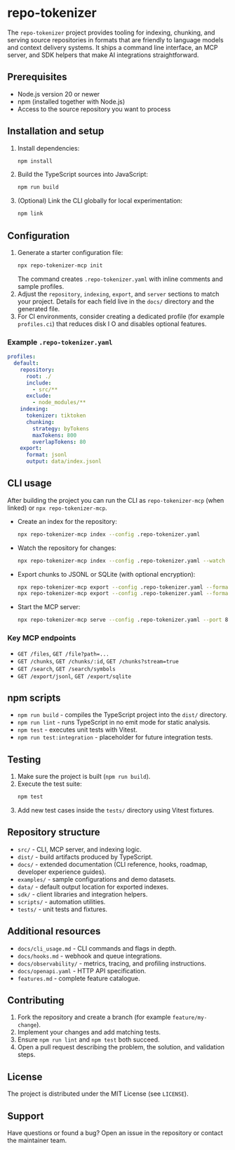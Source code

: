 
# repo-tokenizer

The `repo-tokenizer` project provides tooling for indexing, chunking, and serving source repositories in formats that are friendly to language models and context delivery systems. It ships a command line interface, an MCP server, and SDK helpers that make AI integrations straightforward.

## Prerequisites
- Node.js version 20 or newer
- npm (installed together with Node.js)
- Access to the source repository you want to process

## Installation and setup
1. Install dependencies:
   ```bash
   npm install
   ```
2. Build the TypeScript sources into JavaScript:
   ```bash
   npm run build
   ```
3. (Optional) Link the CLI globally for local experimentation:
   ```bash
   npm link
   ```

## Configuration
1. Generate a starter configuration file:
   ```bash
   npx repo-tokenizer-mcp init
   ```
   The command creates `.repo-tokenizer.yaml` with inline comments and sample profiles.
2. Adjust the `repository`, `indexing`, `export`, and `server` sections to match your project. Details for each field live in the `docs/` directory and the generated file.
3. For CI environments, consider creating a dedicated profile (for example `profiles.ci`) that reduces disk I O and disables optional features.

### Example `.repo-tokenizer.yaml`
```yaml
profiles:
  default:
    repository:
      root: ./
      include:
        - src/**
      exclude:
        - node_modules/**
    indexing:
      tokenizer: tiktoken
      chunking:
        strategy: byTokens
        maxTokens: 800
        overlapTokens: 80
    export:
      format: jsonl
      output: data/index.jsonl
```

## CLI usage
After building the project you can run the CLI as `repo-tokenizer-mcp` (when linked) or `npx repo-tokenizer-mcp`.

- Create an index for the repository:
  ```bash
  npx repo-tokenizer-mcp index --config .repo-tokenizer.yaml
  ```
- Watch the repository for changes:
  ```bash
  npx repo-tokenizer-mcp index --config .repo-tokenizer.yaml --watch
  ```
- Export chunks to JSONL or SQLite (with optional encryption):
  ```bash
  npx repo-tokenizer-mcp export --config .repo-tokenizer.yaml --format jsonl --output data/index.jsonl
  npx repo-tokenizer-mcp export --config .repo-tokenizer.yaml --format sqlite --output data/index.sqlite --encrypt password123
  ```
- Start the MCP server:
  ```bash
  npx repo-tokenizer-mcp serve --config .repo-tokenizer.yaml --port 8080
  ```

### Key MCP endpoints
- `GET /files`, `GET /file?path=...`
- `GET /chunks`, `GET /chunks/:id`, `GET /chunks?stream=true`
- `GET /search`, `GET /search/symbols`
- `GET /export/jsonl`, `GET /export/sqlite`

## npm scripts
- `npm run build` - compiles the TypeScript project into the `dist/` directory.
- `npm run lint` - runs TypeScript in no emit mode for static analysis.
- `npm test` - executes unit tests with Vitest.
- `npm run test:integration` - placeholder for future integration tests.

## Testing
1. Make sure the project is built (`npm run build`).
2. Execute the test suite:
   ```bash
   npm test
   ```
3. Add new test cases inside the `tests/` directory using Vitest fixtures.

## Repository structure
- `src/` - CLI, MCP server, and indexing logic.
- `dist/` - build artifacts produced by TypeScript.
- `docs/` - extended documentation (CLI reference, hooks, roadmap, developer experience guides).
- `examples/` - sample configurations and demo datasets.
- `data/` - default output location for exported indexes.
- `sdk/` - client libraries and integration helpers.
- `scripts/` - automation utilities.
- `tests/` - unit tests and fixtures.

## Additional resources
- `docs/cli_usage.md` - CLI commands and flags in depth.
- `docs/hooks.md` - webhook and queue integrations.
- `docs/observability/` - metrics, tracing, and profiling instructions.
- `docs/openapi.yaml` - HTTP API specification.
- `features.md` - complete feature catalogue.

## Contributing
1. Fork the repository and create a branch (for example `feature/my-change`).
2. Implement your changes and add matching tests.
3. Ensure `npm run lint` and `npm test` both succeed.
4. Open a pull request describing the problem, the solution, and validation steps.

## License
The project is distributed under the MIT License (see `LICENSE`).

## Support
Have questions or found a bug? Open an issue in the repository or contact the maintainer team.
